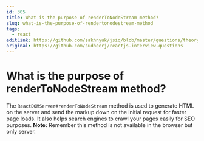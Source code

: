 ```yaml
---
id: 305
title: What is the purpose of renderToNodeStream method?
slug: what-is-the-purpose-of-rendertonodestream-method
tags:
  - react
editLink: https://github.com/sakhnyuk/jsiq/blob/master/questions/theory/react/305.md
original: https://github.com/sudheerj/reactjs-interview-questions
---
```


# What is the purpose of renderToNodeStream method?

The `ReactDOMServer#renderToNodeStream` method is used to generate HTML on the server and send the markup down on the initial request for faster page loads. It also helps search engines to crawl your pages easily for SEO purposes. **Note:** Remember this method is not available in the browser but only server.